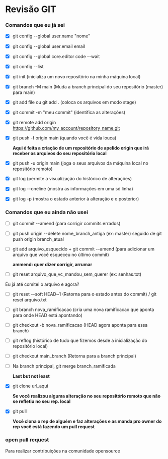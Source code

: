# Revisão GIT

### Comandos que eu já sei



- [x] git config --global user.name "nome"
- [x] git config --global user.email email
- [x] git config --global core.editor code --wait
- [x] git config --list 
- [x] git init (inicializa um novo repositório na minha máquina local)
- [x] git branch -M main (Muda a branch principal do seu repositório (master) para main)
- [x] git add file ou git add . (coloca os arquivos em modo stage)
- [x] git commit -m "meu commit" (identifica as alterações)
- [x] git remote add origin https://github.com/my_account/repository_name.git
- [x] git push -f origin main (quando você é vida louca)

    **Aqui é feita a criação de um repositório de apelido origin que irá receber os arquivos do seu repositório local** 

- [x] git push -u origin main (joga o seus arquivos da máquina local no repositório remoto)

- [x] git log (permite a visualização do histórico de alterações)

- [x] git log --oneline (mostra as informações em uma só linha)

- [x] git log -p (mostra o estado anterior à alteração e o posterior)

### Comandos que eu ainda não usei

- [ ] git commit --amend (para corrigir commits errados)
- [ ] git push origin --delete nome_branch_antiga (ex: master) seguido de git push origin branch_atual
- [ ] git add arquivo_esquecido + git commit --amend (para adicionar um arquivo que você esqueceu no último commit)

    **ammend: quer dizer corrigir, arrumar**

- [ ] git reset arquivo_que_vc_mandou_sem_querer (ex: senhas.txt)

Eu já até comitei o arquivo e agora?

- [ ] git reset --soft HEAD~1 (Retorna para o estado antes do commit) / git reset arquivo.txt

- [ ] git branch nova_ramificacao (cria uma nova ramificacao que aponta para onde HEAD está apontando)
- [ ] git checkout -b nova_ramificacao (HEAD agora aponta para essa branch)
- [ ] git reflog (histórico de tudo que fizemos desde a inicialização do repositório local)
- [ ] git checkout main_branch (Retorna para a branch principal)
- [ ] Na branch principal, git merge branch_ramificada

    **Last but not least**
- [x] git clone url_aqui

    **Se você realizou alguma alteração no seu repositório remoto que não se refletiu no seu rep. local**
- [x] git pull


    **Você clona o rep de alguém e faz alterações e as manda pro owner do rep você está fazendo um pull request**

### open pull request

Para realizar contribuições na comunidade opensource


